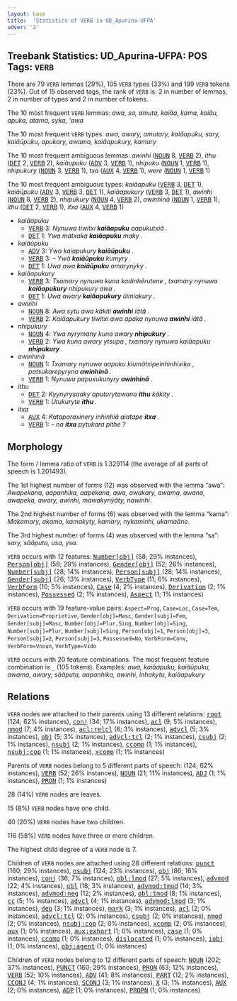 ```yaml
---
layout: base
title:  'Statistics of VERB in UD_Apurina-UFPA'
udver: '2'
---
```


## Treebank Statistics: UD_Apurina-UFPA: POS Tags: `VERB`

There are 79 `VERB` lemmas (29%), 105 `VERB` types (33%) and 199 `VERB` tokens (23%).
Out of 15 observed tags, the rank of `VERB` is: 2 in number of lemmas, 2 in number of types and 2 in number of tokens.

The 10 most frequent `VERB` lemmas: <em>awa, sa, amuta, kaiãa, kama, kaiãu, apuka, atama, syka, 'awa</em>

The 10 most frequent `VERB` types:  <em>awa, awary, amutary, kaiãapuku, sary, kaiãũpuku, apukary, awama, kaiãapukury, kamary</em>

The 10 most frequent ambiguous lemmas: <em>awinhi</em> (<tt><a href="apu_ufpa-pos-NOUN.html">NOUN</a></tt> 8, <tt><a href="apu_ufpa-pos-VERB.html">VERB</a></tt> 2), <em>ithu</em> (<tt><a href="apu_ufpa-pos-DET.html">DET</a></tt> 2, <tt><a href="apu_ufpa-pos-VERB.html">VERB</a></tt> 2), <em>kaiãupuku</em> (<tt><a href="apu_ufpa-pos-ADV.html">ADV</a></tt> 3, <tt><a href="apu_ufpa-pos-VERB.html">VERB</a></tt> 1), <em>nhipuku</em> (<tt><a href="apu_ufpa-pos-NOUN.html">NOUN</a></tt> 1, <tt><a href="apu_ufpa-pos-VERB.html">VERB</a></tt> 1), <em>nhipukury</em> (<tt><a href="apu_ufpa-pos-NOUN.html">NOUN</a></tt> 3, <tt><a href="apu_ufpa-pos-VERB.html">VERB</a></tt> 1), <em>txa</em> (<tt><a href="apu_ufpa-pos-AUX.html">AUX</a></tt> 4, <tt><a href="apu_ufpa-pos-VERB.html">VERB</a></tt> 1), <em>were</em> (<tt><a href="apu_ufpa-pos-NOUN.html">NOUN</a></tt> 1, <tt><a href="apu_ufpa-pos-VERB.html">VERB</a></tt> 1)

The 10 most frequent ambiguous types:  <em>kaiãapuku</em> (<tt><a href="apu_ufpa-pos-VERB.html">VERB</a></tt> 3, <tt><a href="apu_ufpa-pos-DET.html">DET</a></tt> 1), <em>kaiãũpuku</em> (<tt><a href="apu_ufpa-pos-ADV.html">ADV</a></tt> 3, <tt><a href="apu_ufpa-pos-VERB.html">VERB</a></tt> 3, <tt><a href="apu_ufpa-pos-DET.html">DET</a></tt> 1), <em>kaiãapukury</em> (<tt><a href="apu_ufpa-pos-VERB.html">VERB</a></tt> 3, <tt><a href="apu_ufpa-pos-DET.html">DET</a></tt> 1), <em>awinhi</em> (<tt><a href="apu_ufpa-pos-NOUN.html">NOUN</a></tt> 8, <tt><a href="apu_ufpa-pos-VERB.html">VERB</a></tt> 2), <em>nhipukury</em> (<tt><a href="apu_ufpa-pos-NOUN.html">NOUN</a></tt> 4, <tt><a href="apu_ufpa-pos-VERB.html">VERB</a></tt> 2), <em>awinhinã</em> (<tt><a href="apu_ufpa-pos-NOUN.html">NOUN</a></tt> 1, <tt><a href="apu_ufpa-pos-VERB.html">VERB</a></tt> 1), <em>ithu</em> (<tt><a href="apu_ufpa-pos-DET.html">DET</a></tt> 2, <tt><a href="apu_ufpa-pos-VERB.html">VERB</a></tt> 1), <em>itxa</em> (<tt><a href="apu_ufpa-pos-AUX.html">AUX</a></tt> 4, <tt><a href="apu_ufpa-pos-VERB.html">VERB</a></tt> 1)


* <em>kaiãapuku</em>
  * <tt><a href="apu_ufpa-pos-VERB.html">VERB</a></tt> 3: <em>Nynuwa tiwitxi <b>kaiãapuku</b> aapukutxiã .</em>
  * <tt><a href="apu_ufpa-pos-DET.html">DET</a></tt> 1: <em>Ywa matxaka <b>kaiãapuku</b> maky .</em>
* <em>kaiãũpuku</em>
  * <tt><a href="apu_ufpa-pos-ADV.html">ADV</a></tt> 3: <em>Ywa kaiapukury <b>kaiãũpuku</b> .</em>
  * <tt><a href="apu_ufpa-pos-VERB.html">VERB</a></tt> 3: <em>– Ywã <b>kaiãũpuku</b> kumyry .</em>
  * <tt><a href="apu_ufpa-pos-DET.html">DET</a></tt> 1: <em>Uwa awa <b>kaiãũpuku</b> amarynyky .</em>
* <em>kaiãapukury</em>
  * <tt><a href="apu_ufpa-pos-VERB.html">VERB</a></tt> 3: <em>Txamary nynuwa kuna kadinhẽrutene , txamary nynuwa <b>kaiãapukury</b> nhipukury awa .</em>
  * <tt><a href="apu_ufpa-pos-DET.html">DET</a></tt> 1: <em>Uwa awary <b>kaiãapukury</b> ũimiakury .</em>
* <em>awinhi</em>
  * <tt><a href="apu_ufpa-pos-NOUN.html">NOUN</a></tt> 8: <em>Awa sytu awa kãkiti <b>awinhi</b> iãtã .</em>
  * <tt><a href="apu_ufpa-pos-VERB.html">VERB</a></tt> 2: <em>Kaiãapukury tiwitxi awa apaka nynuwa <b>awinhi</b> iãtã .</em>
* <em>nhipukury</em>
  * <tt><a href="apu_ufpa-pos-NOUN.html">NOUN</a></tt> 4: <em>Ywa nyrymany kuna awary <b>nhipukury</b> .</em>
  * <tt><a href="apu_ufpa-pos-VERB.html">VERB</a></tt> 2: <em>Ywa kuna awary ytsupa , txamary nynuwa kaiãapuku <b>nhipukury</b> .</em>
* <em>awinhinã</em>
  * <tt><a href="apu_ufpa-pos-NOUN.html">NOUN</a></tt> 1: <em>Txamary nynuwa aapuku kiumãtxipeinhinhixika , patsukarepyryna <b>awinhinã</b> .</em>
  * <tt><a href="apu_ufpa-pos-VERB.html">VERB</a></tt> 1: <em>Nynuwa papuxukunyry <b>awinhinã</b> .</em>
* <em>ithu</em>
  * <tt><a href="apu_ufpa-pos-DET.html">DET</a></tt> 2: <em>Kyynyrysaaky aputurytawana <b>ithu</b> kãkity .</em>
  * <tt><a href="apu_ufpa-pos-VERB.html">VERB</a></tt> 1: <em>Utukuryte <b>ithu</b> .</em>
* <em>itxa</em>
  * <tt><a href="apu_ufpa-pos-AUX.html">AUX</a></tt> 4: <em>Kataparaxinery inhinhĩã aiatape <b>itxa</b> .</em>
  * <tt><a href="apu_ufpa-pos-VERB.html">VERB</a></tt> 1: <em>– na <b>itxa</b> pytukara pithe ?</em>

## Morphology

The form / lemma ratio of `VERB` is 1.329114 (the average of all parts of speech is 1.201493).

The 1st highest number of forms (12) was observed with the lemma “awa”: <em>Awapekana, aapanhika, aapekana, awa, awakary, awama, awana, awapeka, awary, awinhi, mawakynỹãty, nawinhi</em>.

The 2nd highest number of forms (6) was observed with the lemma “kama”: <em>Makamary, akama, kamakyty, kamary, nykaminhi, ukamaãne</em>.

The 3rd highest number of forms (4) was observed with the lemma “sa”: <em>sary, sããputa, usa, ysa</em>.

`VERB` occurs with 12 features: <tt><a href="apu_ufpa-feat-Number-obj.html">Number[obj]</a></tt> (58; 29% instances), <tt><a href="apu_ufpa-feat-Person-obj.html">Person[obj]</a></tt> (58; 29% instances), <tt><a href="apu_ufpa-feat-Gender-obj.html">Gender[obj]</a></tt> (52; 26% instances), <tt><a href="apu_ufpa-feat-Number-subj.html">Number[subj]</a></tt> (28; 14% instances), <tt><a href="apu_ufpa-feat-Person-subj.html">Person[subj]</a></tt> (28; 14% instances), <tt><a href="apu_ufpa-feat-Gender-subj.html">Gender[subj]</a></tt> (26; 13% instances), <tt><a href="apu_ufpa-feat-VerbType.html">VerbType</a></tt> (11; 6% instances), <tt><a href="apu_ufpa-feat-VerbForm.html">VerbForm</a></tt> (10; 5% instances), <tt><a href="apu_ufpa-feat-Case.html">Case</a></tt> (4; 2% instances), <tt><a href="apu_ufpa-feat-Derivation.html">Derivation</a></tt> (2; 1% instances), <tt><a href="apu_ufpa-feat-Possessed.html">Possessed</a></tt> (2; 1% instances), <tt><a href="apu_ufpa-feat-Aspect.html">Aspect</a></tt> (1; 1% instances)

`VERB` occurs with 19 feature-value pairs: `Aspect=Prog`, `Case=Loc`, `Case=Tem`, `Derivation=Proprietive`, `Gender[obj]=Masc`, `Gender[subj]=Fem`, `Gender[subj]=Masc`, `Number[obj]=Plur,Sing`, `Number[obj]=Sing`, `Number[subj]=Plur`, `Number[subj]=Sing`, `Person[obj]=1`, `Person[obj]=3`, `Person[subj]=2`, `Person[subj]=3`, `Possessed=No`, `VerbForm=Conv`, `VerbForm=Vnoun`, `VerbType=Vido`

`VERB` occurs with 20 feature combinations.
The most frequent feature combination is `_` (105 tokens).
Examples: <em>awa, kaiãapuku, kaiãũpuku, awama, awary, sããputa, aapanhika, awinhi, inhakytu, kaiãapukury</em>


## Relations

`VERB` nodes are attached to their parents using 13 different relations: <tt><a href="apu_ufpa-dep-root.html">root</a></tt> (124; 62% instances), <tt><a href="apu_ufpa-dep-conj.html">conj</a></tt> (34; 17% instances), <tt><a href="apu_ufpa-dep-acl.html">acl</a></tt> (9; 5% instances), <tt><a href="apu_ufpa-dep-nmod.html">nmod</a></tt> (7; 4% instances), <tt><a href="apu_ufpa-dep-acl-relcl.html">acl:relcl</a></tt> (6; 3% instances), <tt><a href="apu_ufpa-dep-advcl.html">advcl</a></tt> (5; 3% instances), <tt><a href="apu_ufpa-dep-obj.html">obj</a></tt> (5; 3% instances), <tt><a href="apu_ufpa-dep-advcl-tcl.html">advcl:tcl</a></tt> (2; 1% instances), <tt><a href="apu_ufpa-dep-csubj.html">csubj</a></tt> (2; 1% instances), <tt><a href="apu_ufpa-dep-nsubj.html">nsubj</a></tt> (2; 1% instances), <tt><a href="apu_ufpa-dep-ccomp.html">ccomp</a></tt> (1; 1% instances), <tt><a href="apu_ufpa-dep-nsubj-cop.html">nsubj:cop</a></tt> (1; 1% instances), <tt><a href="apu_ufpa-dep-xcomp.html">xcomp</a></tt> (1; 1% instances)

Parents of `VERB` nodes belong to 5 different parts of speech:  (124; 62% instances), <tt><a href="apu_ufpa-pos-VERB.html">VERB</a></tt> (52; 26% instances), <tt><a href="apu_ufpa-pos-NOUN.html">NOUN</a></tt> (21; 11% instances), <tt><a href="apu_ufpa-pos-ADJ.html">ADJ</a></tt> (1; 1% instances), <tt><a href="apu_ufpa-pos-PRON.html">PRON</a></tt> (1; 1% instances)

28 (14%) `VERB` nodes are leaves.

15 (8%) `VERB` nodes have one child.

40 (20%) `VERB` nodes have two children.

116 (58%) `VERB` nodes have three or more children.

The highest child degree of a `VERB` node is 7.

Children of `VERB` nodes are attached using 28 different relations: <tt><a href="apu_ufpa-dep-punct.html">punct</a></tt> (160; 29% instances), <tt><a href="apu_ufpa-dep-nsubj.html">nsubj</a></tt> (124; 23% instances), <tt><a href="apu_ufpa-dep-obj.html">obj</a></tt> (86; 16% instances), <tt><a href="apu_ufpa-dep-conj.html">conj</a></tt> (36; 7% instances), <tt><a href="apu_ufpa-dep-obl-lmod.html">obl:lmod</a></tt> (27; 5% instances), <tt><a href="apu_ufpa-dep-advmod.html">advmod</a></tt> (22; 4% instances), <tt><a href="apu_ufpa-dep-obl.html">obl</a></tt> (18; 3% instances), <tt><a href="apu_ufpa-dep-advmod-tmod.html">advmod:tmod</a></tt> (14; 3% instances), <tt><a href="apu_ufpa-dep-advmod-neg.html">advmod:neg</a></tt> (12; 2% instances), <tt><a href="apu_ufpa-dep-obl-tmod.html">obl:tmod</a></tt> (8; 1% instances), <tt><a href="apu_ufpa-dep-cc.html">cc</a></tt> (5; 1% instances), <tt><a href="apu_ufpa-dep-advcl.html">advcl</a></tt> (4; 1% instances), <tt><a href="apu_ufpa-dep-advmod-lmod.html">advmod:lmod</a></tt> (3; 1% instances), <tt><a href="apu_ufpa-dep-dep.html">dep</a></tt> (3; 1% instances), <tt><a href="apu_ufpa-dep-mark.html">mark</a></tt> (3; 1% instances), <tt><a href="apu_ufpa-dep-acl.html">acl</a></tt> (2; 0% instances), <tt><a href="apu_ufpa-dep-advcl-tcl.html">advcl:tcl</a></tt> (2; 0% instances), <tt><a href="apu_ufpa-dep-csubj.html">csubj</a></tt> (2; 0% instances), <tt><a href="apu_ufpa-dep-nmod.html">nmod</a></tt> (2; 0% instances), <tt><a href="apu_ufpa-dep-nsubj-cop.html">nsubj:cop</a></tt> (2; 0% instances), <tt><a href="apu_ufpa-dep-xcomp.html">xcomp</a></tt> (2; 0% instances), <tt><a href="apu_ufpa-dep-aux.html">aux</a></tt> (1; 0% instances), <tt><a href="apu_ufpa-dep-aux-exhort.html">aux:exhort</a></tt> (1; 0% instances), <tt><a href="apu_ufpa-dep-case.html">case</a></tt> (1; 0% instances), <tt><a href="apu_ufpa-dep-ccomp.html">ccomp</a></tt> (1; 0% instances), <tt><a href="apu_ufpa-dep-dislocated.html">dislocated</a></tt> (1; 0% instances), <tt><a href="apu_ufpa-dep-iobj.html">iobj</a></tt> (1; 0% instances), <tt><a href="apu_ufpa-dep-obj-agent.html">obj:agent</a></tt> (1; 0% instances)

Children of `VERB` nodes belong to 12 different parts of speech: <tt><a href="apu_ufpa-pos-NOUN.html">NOUN</a></tt> (202; 37% instances), <tt><a href="apu_ufpa-pos-PUNCT.html">PUNCT</a></tt> (160; 29% instances), <tt><a href="apu_ufpa-pos-PRON.html">PRON</a></tt> (63; 12% instances), <tt><a href="apu_ufpa-pos-VERB.html">VERB</a></tt> (52; 10% instances), <tt><a href="apu_ufpa-pos-ADV.html">ADV</a></tt> (41; 8% instances), <tt><a href="apu_ufpa-pos-PART.html">PART</a></tt> (12; 2% instances), <tt><a href="apu_ufpa-pos-CCONJ.html">CCONJ</a></tt> (4; 1% instances), <tt><a href="apu_ufpa-pos-SCONJ.html">SCONJ</a></tt> (3; 1% instances), <tt><a href="apu_ufpa-pos-X.html">X</a></tt> (3; 1% instances), <tt><a href="apu_ufpa-pos-AUX.html">AUX</a></tt> (2; 0% instances), <tt><a href="apu_ufpa-pos-ADP.html">ADP</a></tt> (1; 0% instances), <tt><a href="apu_ufpa-pos-PROPN.html">PROPN</a></tt> (1; 0% instances)

